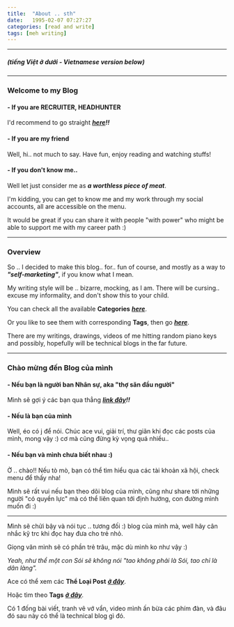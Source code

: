 ```yaml
---
title:  "About .. sth"
date:   1995-02-07 07:27:27
categories: [read and write]
tags: [meh writing]
---
```

-------
##### *(tiếng Việt ở dưới - Vietnamese version below)*
-------

### **Welcome to my Blog**
#### - If you are **RECRUITER, HEADHUNTER**
I'd recommend to go straight ***[here](https://duken72.github.io/2020/Dear-Recruiter/)!!***
#### - If you are **my friend**
Well, hi.. not much to say. Have fun, enjoy reading and watching stuffs!
#### - If you don't know me..
Well let just consider me as ***a worthless piece of meat***.

I'm kidding, you can get to know me and my work through my social accounts, all are accessible on the menu.

It would be great if you can share it with people "with power" who might be able to support me with my career path :)

-------

### **Overview**
So .. I decided to make this blog.. for.. fun of course, and mostly as a way to ***"self-marketing"***, if you know what I mean.

My writing style will be .. bizarre, mocking, as I am.
There will be cursing.. excuse my informality, and don't show this to your child.

You can check all the available **Categories** ***[here](https://duken72.github.io/categories/)***.

Or you like to see them with corresponding **Tags**, then go ***[here](https://duken72.github.io/tags/)***.

There are my writings, drawings, videos of me hitting random piano keys and possibly, hopefully will be technical blogs in the far future.

-----------------------------------

### **Chào mừng đến Blog của mình**
#### - Nếu bạn là **người ban Nhân sự**, aka **"thợ săn đầu người"**
Mình sẽ gợi ý các bạn qua thẳng ***[link đây](https://duken72.github.io/2020/Dear-Recruiter-VN/)!!***
#### - Nếu là bạn của mình
Well, éo có j để nói. Chúc ace vui, giải trí, thư giãn khi đọc các posts của mình, mong vậy :) cơ mà cũng đừng kỳ vọng quá nhiều..
#### - Nếu bạn và mình chưa biết nhau :)
Ờ .. chào!! Nếu tò mò, bạn có thể tìm hiểu qua các tài khoản xã hội, check menu để thấy nha!

Mình sẽ rất vui nếu bạn theo dõi blog của mình, cũng như share tới những người "có quyền lực" mà có thể liên quan tới định hướng, con đường mình muốn đi :)

-------

Mình sẽ chửi bậy và nói tục .. tương đối :) blog của mình mà, well hãy cân nhắc kỹ trc khi đọc hay đưa cho trẻ nhỏ.

Giọng văn mình sẽ có phần trẻ trâu, mặc dù mình ko như vậy :)

*Yeah, như thể một con Sói sẽ không nói "tao không phải là Sói, tao chỉ là dân làng".*

Ace có thể xem các **Thể Loại Post** ***[ở đây](https://duken72.github.io/categories/)***.

Hoặc tìm theo **Tags** ***[ở đây](https://duken72.github.io/tags/)***.

Có 1 đống bài viết, tranh vẽ vớ vẩn, video mình ấn bừa các phím đàn, và đâu đó sau này có thể là technical blog gì đó.
